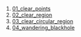 1. [01_clear_points](01_clear_points)
2. [02_clear_region](02_clear_region)
3. [03_clear_circular_region](03_clear_circular_region)
4. [04_wandering_blackhole](04_wandering_blackhole)
